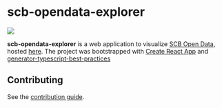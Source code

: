 # scb-opendata-explorer

![](https://img.shields.io/github/actions/workflow/status/johanbook/scb-opendata-explorer/deploy.yaml)

**scb-opendata-explorer** is a web application to visualize
[SCB Open Data](https://www.scb.se/en/services/open-data-api/api-for-the-statistical-database/),
hosted [here](https://johanbook.com/scb-opendata-explorer/). The project was
bootstrapped with
[Create React App](https://github.com/facebook/create-react-app) and
[generator-typescript-best-practices](https://github.com/johanbook/generator-typescript-best-practices)

## Contributing

See the [contribution guide](./CONTRIBUTING.md).
